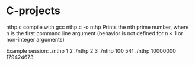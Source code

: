 # C-projects
nthp.c
compile with gcc nthp.c -o nthp
Prints the nth prime number, where n is the first command line argument
(behavior is not defined for n < 1 or non-integer arguments)

Example session:
./nthp 1
2
./nthp 2
3
./nthp 100
541
./nthp 10000000
179424673
